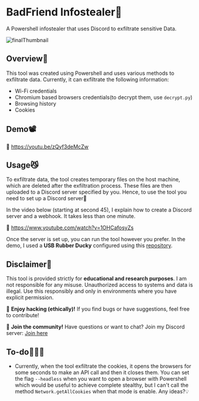 # BadFriend Infostealer👹
A Powershell infostealer that uses Discord to exfiltrate sensitive Data.

![finalThumbnail](https://github.com/user-attachments/assets/3103b146-27a2-418c-8034-c165793fd091)


## Overview👀
This tool was created using Powershell and uses various methods to exfiltrate data.
Currently, it can exfiltrate the following information:

- Wi-Fi credentials
- Chromium based browsers credentials(to decrypt them, use `decrypt.py`)
- Browsing history
- Cookies

## Demo📽

🔗 https://youtu.be/zQyf3deMcZw

## Usage😼
To exfiltrate data, the tool creates temporary files on the host machine, which are deleted after the exfiltration process. These files are then uploaded to a Discord server specified by you.
Hence, to use the tool you need to set up a Discord server👻

In the video below (starting at second 45), I explain how to create a Discord server and a webhook. It takes less than one minute.

🔗 https://www.youtube.com/watch?v=1OHCafosyZs

Once the server is set up, you can run the tool however you prefer. In the demo, I used a **USB Rubber Ducky** configured using this [repository](https://github.com/dbisu/pico-ducky?tab=readme-ov-file).

## Disclaimer🚨

This tool is provided strictly for **educational and research purposes**. I am not responsible for any misuse. Unauthorized access to systems and data is illegal. Use this responsibly and only in environments where you have explicit permission.

👾 **Enjoy hacking (ethically)!** If you find bugs or have suggestions, feel free to contribute!

💬 **Join the community!** Have questions or want to chat? Join my Discord server: [Join here](https://discord.com/invite/ZRf5PJYGMk)

## To-do👷🏽‍♂️
- Currently, when the tool exfiltrate the cookies, it opens the browsers for some seconds to make an API call and then it closes them. You can set the flag `--headless` when you want to open a browser with Powershell which would be useful to achieve complete stealthy, but I can't call the method `Network.getAllCookies` when that mode is enable. Any ideas?💡
